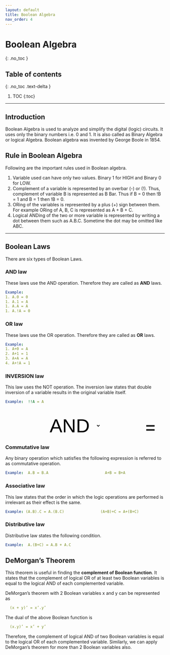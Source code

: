 ```yaml
---
layout: default
title: Boolean Algebra
nav_order: 4
---
```


# Boolean Algebra
{: .no_toc }


## Table of contents
{: .no_toc .text-delta }

1. TOC
{:toc}

---



## Introduction


Boolean Algebra is used to analyze and simplify the digital (logic) circuits. 
It uses only the binary numbers i.e. 0 and 1. 
It is also called as Binary Algebra or logical Algebra. 
Boolean algebra was invented by George Boole in 1854.



## Rule in Boolean Algebra
Following are the important rules used in Boolean algebra.

1. Variable used can have only two values. Binary 1 for HIGH and Binary 0 for LOW.
1. Complement of a variable is represented by an overbar (-) or (!). Thus, complement of variable B is represented as B Bar. Thus if B = 0 then !B  = 1 and B = 1 then !B  = 0.
1. ORing of the variables is represented by a plus (+) sign between them. For example ORing of A, B, C is represented as A + B + C.
1. Logical ANDing of the two or more variable is represented by writing a dot between them such as A.B.C. Sometime the dot may be omitted like ABC.
   
---

## Boolean Laws

There are six types of Boolean Laws.

### AND law

These laws use the AND operation. Therefore they are called as **AND** laws.
```yaml
Example:  
1. A.0 = 0
1. A.1 = A
1. A.A = A
1. A.!A = 0
```

### OR law

These laws use the OR operation. Therefore they are called as **OR** laws.
```yaml
Example:  
1. A+0 = A
2. A+1 = 1
3. A+A = A
4. A+!A = 1
```

### INVERSION law

This law uses the NOT operation. The inversion law states that double inversion of a variable results in the original variable itself.

```yaml
Example:  !!A = A
```


<div id="boolean">
<div id="0_bool" class="switch" onClick="toggle_switch(0);"></div> 
<select id="operator" onChange="show_result();">
<option value="AND">AND</option>
<option value="OR"> OR</option>
<option value="EOR">EOR</option>
<option value="NOT">NOT</option>
</select> 
<div id="1_bool" class="switch" onClick="toggle_switch(1);"></div> <div style="float: left; font-size: 60px; margin: 20px"> = </div> 
<div id="result" class="bulb"></div>
</div>


### Commutative law

Any binary operation which satisfies the following expression is referred to as commutative operation.
```yaml
Example:  A.B = B.A                         A+B = B+A
```


### Associative law

This law states that the order in which the logic operations are performed is irrelevant as their effect is the same.

```yaml
Example: (A.B).C = A.(B.C)                (A+B)+C = A+(B+C)
```

### Distributive law

Distributive law states the following condition.
```yaml
Example:  A.(B+C) = A.B + A.C

```


## DeMorgan’s Theorem
This theorem is useful in finding the **complement of Boolean function**. It states that the complement of logical OR of at least two Boolean variables is equal to the logical AND of each complemented variable.

DeMorgan’s theorem with 2 Boolean variables x and y can be represented as
```yaml
  (x + y)’ = x’.y’
```
The dual of the above Boolean function is
```yaml
  (x.y)’ = x’ + y’
```
Therefore, the complement of logical AND of two Boolean variables is equal to the logical OR of each complemented variable. Similarly, we can apply DeMorgan’s theorem for more than 2 Boolean variables also.





<style>
#boolean	{width: 585px; margin: auto;}
#too_big		{display: none; font-style: italic; clear: left}
#operator	{display: inline; width: 185px; float: left; background: transparent; border: 0; font-size: 60px; text-align: center; margin: 20px}
.bulb		{float: left; background-image:url(graphics/bulb_off.png); width: 60px; height: 100px; margin: 5px}
.switch		{float: left; background-image:url(graphics/switch_off.png); width: 87px; height: 90px; margin: 10px 5px 0px 5px}
@media screen and (max-width: 600px) {
	#boolean	{display: none}
	#too_big	{display: block}
}
</style>
